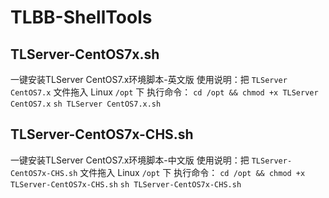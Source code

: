 # TLBB-ShellTools

## TLServer-CentOS7x.sh
一键安装TLServer CentOS7.x环境脚本-英文版
使用说明：把 `TLServer CentOS7.x` 文件拖入 Linux `/opt` 下
执行命令：
`cd /opt && chmod +x TLServer CentOS7.x`
`sh TLServer CentOS7.x.sh`

## TLServer-CentOS7x-CHS.sh
一键安装TLServer CentOS7.x环境脚本-中文版
使用说明：把 `TLServer-CentOS7x-CHS.sh` 文件拖入 Linux `/opt` 下
执行命令：
`cd /opt && chmod +x TLServer-CentOS7x-CHS.sh`
`sh TLServer-CentOS7x-CHS.sh`